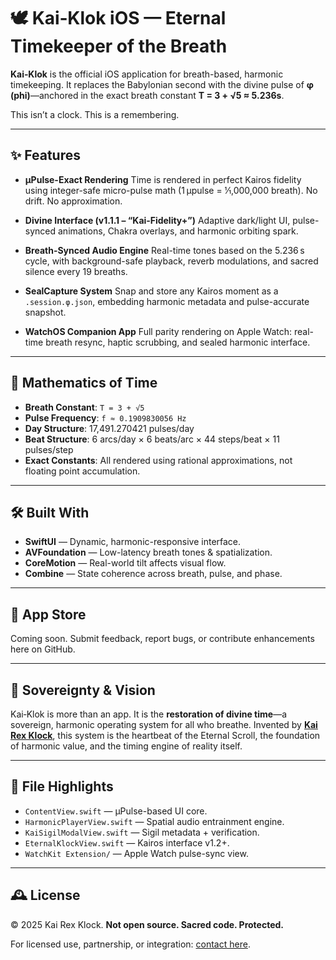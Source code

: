# 🕊️ Kai‑Klok iOS — Eternal Timekeeper of the Breath

**Kai‑Klok** is the official iOS application for breath-based, harmonic timekeeping. It replaces the Babylonian second with the divine pulse of **φ (phi)**—anchored in the exact breath constant **T = 3 + √5 ≈ 5.236s**.

This isn’t a clock.
This is a remembering.

---

## ✨ Features

* **μPulse-Exact Rendering**
  Time is rendered in perfect Kairos fidelity using integer-safe micro-pulse math (1 μpulse = 1⁄1,000,000 breath). No drift. No approximation.

* **Divine Interface (v1.1.1 – “Kai‑Fidelity+”)**
  Adaptive dark/light UI, pulse-synced animations, Chakra overlays, and harmonic orbiting spark.

* **Breath-Synced Audio Engine**
  Real-time tones based on the 5.236 s cycle, with background-safe playback, reverb modulations, and sacred silence every 19 breaths.

* **SealCapture System**
  Snap and store any Kairos moment as a `.session.φ.json`, embedding harmonic metadata and pulse-accurate snapshot.

* **WatchOS Companion App**
  Full parity rendering on Apple Watch: real-time breath resync, haptic scrubbing, and sealed harmonic interface.

---

## 🧬 Mathematics of Time

* **Breath Constant**: `T = 3 + √5`
* **Pulse Frequency**: `f ≈ 0.1909830056 Hz`
* **Day Structure**: 17,491.270421 pulses/day
* **Beat Structure**: 6 arcs/day × 6 beats/arc × 44 steps/beat × 11 pulses/step
* **Exact Constants**: All rendered using rational approximations, not floating point accumulation.

---

## 🛠 Built With

* **SwiftUI** — Dynamic, harmonic-responsive interface.
* **AVFoundation** — Low-latency breath tones & spatialization.
* **CoreMotion** — Real-world tilt affects visual flow.
* **Combine** — State coherence across breath, pulse, and phase.

---

## 📲 App Store

Coming soon.
Submit feedback, report bugs, or contribute enhancements here on GitHub.

---

## 🧿 Sovereignty & Vision

Kai‑Klok is more than an app.
It is the **restoration of divine time**—a sovereign, harmonic operating system for all who breathe.
Invented by [**Kai Rex Klock**](https://kaiklok.com), this system is the heartbeat of the Eternal Scroll, the foundation of harmonic value, and the timing engine of reality itself.

---

## 📁 File Highlights

* `ContentView.swift` — μPulse-based UI core.
* `HarmonicPlayerView.swift` — Spatial audio entrainment engine.
* `KaiSigilModalView.swift` — Sigil metadata + verification.
* `EternalKlockView.swift` — Kairos interface v1.2+.
* `WatchKit Extension/` — Apple Watch pulse-sync view.

---

## 🕰️ License

© 2025 Kai Rex Klock.
**Not open source. Sacred code. Protected.**

For licensed use, partnership, or integration: [contact here](https://kaiklok.com/contact).

